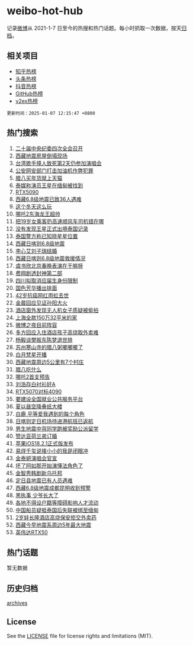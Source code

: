 # weibo-hot-hub

记录[微博](https://www.weibo.com)从 2021-1-7 日至今的热搜和热门话题。每小时抓取一次数据，按天[归档](archives)。

## 相关项目

- [知乎热榜](https://github.com/lonnyzhang423/zhihu-hot-hub)
- [头条热榜](https://github.com/lonnyzhang423/toutiao-hot-hub)
- [抖音热榜](https://github.com/lonnyzhang423/douyin-hot-hub)
- [GitHub热榜](https://github.com/lonnyzhang423/github-hot-hub)
- [v2ex热榜](https://github.com/lonnyzhang423/v2ex-hot-hub)


`更新时间：2025-01-07 12:15:47 +0800`

## 热门搜索

1. [二十届中央纪委四次全会召开](https://m.weibo.cn/search?containerid=100103type%3D1%26t%3D10%26q%3D%23%E4%BA%8C%E5%8D%81%E5%B1%8A%E4%B8%AD%E5%A4%AE%E7%BA%AA%E5%A7%94%E5%9B%9B%E6%AC%A1%E5%85%A8%E4%BC%9A%E5%8F%AC%E5%BC%80%23&stream_entry_id=51&isnewpage=1&extparam=seat%3D1%26cate%3D10103%26q%3D%2523%25E4%25BA%258C%25E5%258D%2581%25E5%25B1%258A%25E4%25B8%25AD%25E5%25A4%25AE%25E7%25BA%25AA%25E5%25A7%2594%25E5%259B%259B%25E6%25AC%25A1%25E5%2585%25A8%25E4%25BC%259A%25E5%258F%25AC%25E5%25BC%2580%2523%26filter_type%3Drealtimehot%26stream_entry_id%3D51%26c_type%3D51%26pos%3D0%26dgr%3D0%26display_time%3D1736223345%26pre_seqid%3D173622334578901058482)
1. [西藏地震房屋倒塌现场](https://m.weibo.cn/search?containerid=100103type%3D1%26t%3D10%26q%3D%23%E8%A5%BF%E8%97%8F%E5%9C%B0%E9%9C%87%E6%88%BF%E5%B1%8B%E5%80%92%E5%A1%8C%E7%8E%B0%E5%9C%BA%23&stream_entry_id=31&isnewpage=1&extparam=seat%3D1%26flag%3D1%26realpos%3D1%26lcate%3D5001%26c_type%3D31%26cate%3D5001%26band_rank%3D1%26q%3D%2523%25E8%25A5%25BF%25E8%2597%258F%25E5%259C%25B0%25E9%259C%2587%25E6%2588%25BF%25E5%25B1%258B%25E5%2580%2592%25E5%25A1%258C%25E7%258E%25B0%25E5%259C%25BA%2523%26stream_entry_id%3D31%26pos%3D0%26filter_type%3Drealtimehot%26dgr%3D0%26display_time%3D1736223345%26pre_seqid%3D173622334578901058482)
1. [台湾歌手撞人致死第2天仍参加演唱会](https://m.weibo.cn/search?containerid=100103type%3D1%26t%3D10%26q%3D%23%E5%8F%B0%E6%B9%BE%E6%AD%8C%E6%89%8B%E6%92%9E%E4%BA%BA%E8%87%B4%E6%AD%BB%E7%AC%AC2%E5%A4%A9%E4%BB%8D%E5%8F%82%E5%8A%A0%E6%BC%94%E5%94%B1%E4%BC%9A%23&stream_entry_id=31&isnewpage=1&extparam=seat%3D1%26flag%3D2%26realpos%3D2%26lcate%3D5001%26c_type%3D31%26cate%3D5001%26band_rank%3D2%26q%3D%2523%25E5%258F%25B0%25E6%25B9%25BE%25E6%25AD%258C%25E6%2589%258B%25E6%2592%259E%25E4%25BA%25BA%25E8%2587%25B4%25E6%25AD%25BB%25E7%25AC%25AC2%25E5%25A4%25A9%25E4%25BB%258D%25E5%258F%2582%25E5%258A%25A0%25E6%25BC%2594%25E5%2594%25B1%25E4%25BC%259A%2523%26stream_entry_id%3D31%26pos%3D1%26filter_type%3Drealtimehot%26dgr%3D0%26display_time%3D1736223345%26pre_seqid%3D173622334578901058482)
1. [公安网安部门打击加油机作弊犯罪](https://m.weibo.cn/search?containerid=100103type%3D1%26t%3D10%26q%3D%23%E5%85%AC%E5%AE%89%E7%BD%91%E5%AE%89%E9%83%A8%E9%97%A8%E6%89%93%E5%87%BB%E5%8A%A0%E6%B2%B9%E6%9C%BA%E4%BD%9C%E5%BC%8A%E7%8A%AF%E7%BD%AA%23&stream_entry_id=31&isnewpage=1&extparam=seat%3D1%26flag%3D1%26realpos%3D3%26lcate%3D5001%26c_type%3D31%26cate%3D5001%26band_rank%3D3%26q%3D%2523%25E5%2585%25AC%25E5%25AE%2589%25E7%25BD%2591%25E5%25AE%2589%25E9%2583%25A8%25E9%2597%25A8%25E6%2589%2593%25E5%2587%25BB%25E5%258A%25A0%25E6%25B2%25B9%25E6%259C%25BA%25E4%25BD%259C%25E5%25BC%258A%25E7%258A%25AF%25E7%25BD%25AA%2523%26stream_entry_id%3D31%26pos%3D2%26filter_type%3Drealtimehot%26dgr%3D0%26display_time%3D1736223345%26pre_seqid%3D173622334578901058482)
1. [腊八买年货就上天猫](https://m.weibo.cn/search?containerid=100103type%3D1%26t%3D10%26q%3D%23%E8%85%8A%E5%85%AB%E4%B9%B0%E5%B9%B4%E8%B4%A7%E5%B0%B1%E4%B8%8A%E5%A4%A9%E7%8C%AB%23&stream_entry_id=31&isnewpage=1&extparam=seat%3D1%26adid%3D271837%26filter_type%3Drealtimehot%26lcate%3D5001%26c_type%3D31%26cate%3D5001%26band_rank%3D4%26is_ad_pos%3D1%26topic_ad%3D1%26stream_entry_id%3D31%26pos%3D3%26q%3D%2523%25E8%2585%258A%25E5%2585%25AB%25E4%25B9%25B0%25E5%25B9%25B4%25E8%25B4%25A7%25E5%25B0%25B1%25E4%25B8%258A%25E5%25A4%25A9%25E7%258C%25AB%2523%26dgr%3D0%26display_time%3D1736223345%26pre_seqid%3D173622334578901058482)
1. [泰媒称演员王星在缅甸被找到](https://m.weibo.cn/search?containerid=100103type%3D1%26t%3D10%26q%3D%23%E6%B3%B0%E5%AA%92%E7%A7%B0%E6%BC%94%E5%91%98%E7%8E%8B%E6%98%9F%E5%9C%A8%E7%BC%85%E7%94%B8%E8%A2%AB%E6%89%BE%E5%88%B0%23&stream_entry_id=31&isnewpage=1&extparam=seat%3D1%26flag%3D1%26realpos%3D4%26lcate%3D5001%26c_type%3D31%26cate%3D5001%26band_rank%3D4%26q%3D%2523%25E6%25B3%25B0%25E5%25AA%2592%25E7%25A7%25B0%25E6%25BC%2594%25E5%2591%2598%25E7%258E%258B%25E6%2598%259F%25E5%259C%25A8%25E7%25BC%2585%25E7%2594%25B8%25E8%25A2%25AB%25E6%2589%25BE%25E5%2588%25B0%2523%26stream_entry_id%3D31%26pos%3D4%26filter_type%3Drealtimehot%26dgr%3D0%26display_time%3D1736223345%26pre_seqid%3D173622334578901058482)
1. [RTX5090](https://m.weibo.cn/search?containerid=100103type%3D1%26t%3D10%26q%3DRTX5090&stream_entry_id=31&isnewpage=1&extparam=seat%3D1%26flag%3D1%26realpos%3D5%26lcate%3D5001%26c_type%3D31%26cate%3D5001%26band_rank%3D5%26q%3DRTX5090%26stream_entry_id%3D31%26pos%3D5%26filter_type%3Drealtimehot%26dgr%3D0%26display_time%3D1736223345%26pre_seqid%3D173622334578901058482)
1. [西藏6.8级地震已致36人遇难](https://m.weibo.cn/search?containerid=100103type%3D1%26t%3D10%26q%3D%23%E8%A5%BF%E8%97%8F6.8%E7%BA%A7%E5%9C%B0%E9%9C%87%E5%B7%B2%E8%87%B436%E4%BA%BA%E9%81%87%E9%9A%BE%23&stream_entry_id=31&isnewpage=1&extparam=seat%3D1%26flag%3D1%26realpos%3D6%26lcate%3D5001%26c_type%3D31%26cate%3D5001%26band_rank%3D6%26q%3D%2523%25E8%25A5%25BF%25E8%2597%258F6.8%25E7%25BA%25A7%25E5%259C%25B0%25E9%259C%2587%25E5%25B7%25B2%25E8%2587%25B436%25E4%25BA%25BA%25E9%2581%2587%25E9%259A%25BE%2523%26stream_entry_id%3D31%26pos%3D6%26filter_type%3Drealtimehot%26dgr%3D0%26display_time%3D1736223345%26pre_seqid%3D173622334578901058482)
1. [这个冬天这么玩](https://m.weibo.cn/search?containerid=100103type%3D1%26t%3D10%26q%3D%23%E8%BF%99%E4%B8%AA%E5%86%AC%E5%A4%A9%E8%BF%99%E4%B9%88%E7%8E%A9%23&stream_entry_id=31&isnewpage=1&extparam=seat%3D1%26adid%3D271857%26filter_type%3Drealtimehot%26lcate%3D5001%26c_type%3D31%26cate%3D5001%26band_rank%3D7%26is_ad_pos%3D1%26topic_ad%3D1%26stream_entry_id%3D31%26pos%3D7%26q%3D%2523%25E8%25BF%2599%25E4%25B8%25AA%25E5%2586%25AC%25E5%25A4%25A9%25E8%25BF%2599%25E4%25B9%2588%25E7%258E%25A9%2523%26dgr%3D0%26display_time%3D1736223345%26pre_seqid%3D173622334578901058482)
1. [哪吒2东海龙王超帅](https://m.weibo.cn/search?containerid=100103type%3D1%26t%3D10%26q%3D%23%E5%93%AA%E5%90%922%E4%B8%9C%E6%B5%B7%E9%BE%99%E7%8E%8B%E8%B6%85%E5%B8%85%23&stream_entry_id=31&isnewpage=1&extparam=seat%3D1%26flag%3D1%26realpos%3D7%26lcate%3D5001%26c_type%3D31%26cate%3D5001%26band_rank%3D7%26q%3D%2523%25E5%2593%25AA%25E5%2590%25922%25E4%25B8%259C%25E6%25B5%25B7%25E9%25BE%2599%25E7%258E%258B%25E8%25B6%2585%25E5%25B8%2585%2523%26stream_entry_id%3D31%26pos%3D8%26filter_type%3Drealtimehot%26dgr%3D0%26display_time%3D1736223345%26pre_seqid%3D173622334578901058482)
1. [把19岁女乘客扔高速顺风车司机错在哪](https://m.weibo.cn/search?containerid=100103type%3D1%26t%3D10%26q%3D%23%E6%8A%8A19%E5%B2%81%E5%A5%B3%E4%B9%98%E5%AE%A2%E6%89%94%E9%AB%98%E9%80%9F%E9%A1%BA%E9%A3%8E%E8%BD%A6%E5%8F%B8%E6%9C%BA%E9%94%99%E5%9C%A8%E5%93%AA%23&stream_entry_id=31&isnewpage=1&extparam=seat%3D1%26flag%3D0%26realpos%3D8%26lcate%3D5001%26c_type%3D31%26cate%3D5001%26band_rank%3D8%26q%3D%2523%25E6%258A%258A19%25E5%25B2%2581%25E5%25A5%25B3%25E4%25B9%2598%25E5%25AE%25A2%25E6%2589%2594%25E9%25AB%2598%25E9%2580%259F%25E9%25A1%25BA%25E9%25A3%258E%25E8%25BD%25A6%25E5%258F%25B8%25E6%259C%25BA%25E9%2594%2599%25E5%259C%25A8%25E5%2593%25AA%2523%26stream_entry_id%3D31%26pos%3D9%26filter_type%3Drealtimehot%26dgr%3D0%26display_time%3D1736223345%26pre_seqid%3D173622334578901058482)
1. [没有发现王星正式出境泰国记录](https://m.weibo.cn/search?containerid=100103type%3D1%26t%3D10%26q%3D%23%E6%B2%A1%E6%9C%89%E5%8F%91%E7%8E%B0%E7%8E%8B%E6%98%9F%E6%AD%A3%E5%BC%8F%E5%87%BA%E5%A2%83%E6%B3%B0%E5%9B%BD%E8%AE%B0%E5%BD%95%23&stream_entry_id=31&isnewpage=1&extparam=seat%3D1%26flag%3D2%26realpos%3D9%26lcate%3D5001%26c_type%3D31%26cate%3D5001%26band_rank%3D9%26q%3D%2523%25E6%25B2%25A1%25E6%259C%2589%25E5%258F%2591%25E7%258E%25B0%25E7%258E%258B%25E6%2598%259F%25E6%25AD%25A3%25E5%25BC%258F%25E5%2587%25BA%25E5%25A2%2583%25E6%25B3%25B0%25E5%259B%25BD%25E8%25AE%25B0%25E5%25BD%2595%2523%26stream_entry_id%3D31%26pos%3D10%26filter_type%3Drealtimehot%26dgr%3D0%26display_time%3D1736223345%26pre_seqid%3D173622334578901058482)
1. [泰国警方称已知晓星星位置](https://m.weibo.cn/search?containerid=100103type%3D1%26t%3D10%26q%3D%23%E6%B3%B0%E5%9B%BD%E8%AD%A6%E6%96%B9%E7%A7%B0%E5%B7%B2%E7%9F%A5%E6%99%93%E6%98%9F%E6%98%9F%E4%BD%8D%E7%BD%AE%23&stream_entry_id=31&isnewpage=1&extparam=seat%3D1%26flag%3D1%26realpos%3D10%26lcate%3D5001%26c_type%3D31%26cate%3D5001%26band_rank%3D10%26q%3D%2523%25E6%25B3%25B0%25E5%259B%25BD%25E8%25AD%25A6%25E6%2596%25B9%25E7%25A7%25B0%25E5%25B7%25B2%25E7%259F%25A5%25E6%2599%2593%25E6%2598%259F%25E6%2598%259F%25E4%25BD%258D%25E7%25BD%25AE%2523%26stream_entry_id%3D31%26pos%3D11%26filter_type%3Drealtimehot%26dgr%3D0%26display_time%3D1736223345%26pre_seqid%3D173622334578901058482)
1. [西藏日喀则6.8级地震](https://m.weibo.cn/search?containerid=100103type%3D1%26t%3D10%26q%3D%23%E8%A5%BF%E8%97%8F%E6%97%A5%E5%96%80%E5%88%996.8%E7%BA%A7%E5%9C%B0%E9%9C%87%23&stream_entry_id=31&isnewpage=1&extparam=seat%3D1%26flag%3D0%26realpos%3D11%26lcate%3D5001%26c_type%3D31%26cate%3D5001%26band_rank%3D11%26q%3D%2523%25E8%25A5%25BF%25E8%2597%258F%25E6%2597%25A5%25E5%2596%2580%25E5%2588%25996.8%25E7%25BA%25A7%25E5%259C%25B0%25E9%259C%2587%2523%26stream_entry_id%3D31%26pos%3D12%26filter_type%3Drealtimehot%26dgr%3D0%26display_time%3D1736223345%26pre_seqid%3D173622334578901058482)
1. [李心艾刘子瑞结婚](https://m.weibo.cn/search?containerid=100103type%3D1%26t%3D10%26q%3D%23%E6%9D%8E%E5%BF%83%E8%89%BE%E5%88%98%E5%AD%90%E7%91%9E%E7%BB%93%E5%A9%9A%23&stream_entry_id=31&isnewpage=1&extparam=seat%3D1%26flag%3D2%26realpos%3D12%26lcate%3D5001%26c_type%3D31%26cate%3D5001%26band_rank%3D12%26q%3D%2523%25E6%259D%258E%25E5%25BF%2583%25E8%2589%25BE%25E5%2588%2598%25E5%25AD%2590%25E7%2591%259E%25E7%25BB%2593%25E5%25A9%259A%2523%26stream_entry_id%3D31%26pos%3D13%26filter_type%3Drealtimehot%26dgr%3D0%26display_time%3D1736223345%26pre_seqid%3D173622334578901058482)
1. [西藏日喀则6.8级地震救援情况](https://m.weibo.cn/search?containerid=100103type%3D1%26t%3D10%26q%3D%23%E8%A5%BF%E8%97%8F%E6%97%A5%E5%96%80%E5%88%996.8%E7%BA%A7%E5%9C%B0%E9%9C%87%E6%95%91%E6%8F%B4%E6%83%85%E5%86%B5%23&stream_entry_id=31&isnewpage=1&extparam=seat%3D1%26flag%3D1%26realpos%3D13%26lcate%3D5001%26c_type%3D31%26cate%3D5001%26band_rank%3D13%26q%3D%2523%25E8%25A5%25BF%25E8%2597%258F%25E6%2597%25A5%25E5%2596%2580%25E5%2588%25996.8%25E7%25BA%25A7%25E5%259C%25B0%25E9%259C%2587%25E6%2595%2591%25E6%258F%25B4%25E6%2583%2585%25E5%2586%25B5%2523%26stream_entry_id%3D31%26pos%3D14%26filter_type%3Drealtimehot%26dgr%3D0%26display_time%3D1736223345%26pre_seqid%3D173622334578901058482)
1. [虞书欣北京春晚表演在干嘛呀](https://m.weibo.cn/search?containerid=100103type%3D1%26t%3D10%26q%3D%23%E8%99%9E%E4%B9%A6%E6%AC%A3%E5%8C%97%E4%BA%AC%E6%98%A5%E6%99%9A%E8%A1%A8%E6%BC%94%E5%9C%A8%E5%B9%B2%E5%98%9B%E5%91%80%23&stream_entry_id=31&isnewpage=1&extparam=seat%3D1%26flag%3D0%26realpos%3D14%26lcate%3D5001%26c_type%3D31%26cate%3D5001%26band_rank%3D14%26q%3D%2523%25E8%2599%259E%25E4%25B9%25A6%25E6%25AC%25A3%25E5%258C%2597%25E4%25BA%25AC%25E6%2598%25A5%25E6%2599%259A%25E8%25A1%25A8%25E6%25BC%2594%25E5%259C%25A8%25E5%25B9%25B2%25E5%2598%259B%25E5%2591%2580%2523%26stream_entry_id%3D31%26pos%3D15%26filter_type%3Drealtimehot%26dgr%3D0%26display_time%3D1736223345%26pre_seqid%3D173622334578901058482)
1. [费翔剧透封神第二部](https://m.weibo.cn/search?containerid=100103type%3D1%26t%3D10%26q%3D%23%E8%B4%B9%E7%BF%94%E5%89%A7%E9%80%8F%E5%B0%81%E7%A5%9E%E7%AC%AC%E4%BA%8C%E9%83%A8%23&stream_entry_id=31&isnewpage=1&extparam=seat%3D1%26flag%3D1%26realpos%3D15%26lcate%3D5001%26c_type%3D31%26cate%3D5001%26band_rank%3D15%26q%3D%2523%25E8%25B4%25B9%25E7%25BF%2594%25E5%2589%25A7%25E9%2580%258F%25E5%25B0%2581%25E7%25A5%259E%25E7%25AC%25AC%25E4%25BA%258C%25E9%2583%25A8%2523%26stream_entry_id%3D31%26pos%3D16%26filter_type%3Drealtimehot%26dgr%3D0%26display_time%3D1736223345%26pre_seqid%3D173622334578901058482)
1. [四川拟取消应届生身份限制](https://m.weibo.cn/search?containerid=100103type%3D1%26t%3D10%26q%3D%23%E5%9B%9B%E5%B7%9D%E6%8B%9F%E5%8F%96%E6%B6%88%E5%BA%94%E5%B1%8A%E7%94%9F%E8%BA%AB%E4%BB%BD%E9%99%90%E5%88%B6%23&stream_entry_id=31&isnewpage=1&extparam=seat%3D1%26flag%3D0%26realpos%3D16%26lcate%3D5001%26c_type%3D31%26cate%3D5001%26band_rank%3D16%26q%3D%2523%25E5%259B%259B%25E5%25B7%259D%25E6%258B%259F%25E5%258F%2596%25E6%25B6%2588%25E5%25BA%2594%25E5%25B1%258A%25E7%2594%259F%25E8%25BA%25AB%25E4%25BB%25BD%25E9%2599%2590%25E5%2588%25B6%2523%26stream_entry_id%3D31%26pos%3D17%26filter_type%3Drealtimehot%26dgr%3D0%26display_time%3D1736223345%26pre_seqid%3D173622334578901058482)
1. [国色芳华播出排面](https://m.weibo.cn/search?containerid=100103type%3D1%26t%3D10%26q%3D%23%E5%9B%BD%E8%89%B2%E8%8A%B3%E5%8D%8E%E6%92%AD%E5%87%BA%E6%8E%92%E9%9D%A2%23&stream_entry_id=31&isnewpage=1&extparam=seat%3D1%26flag%3D1%26realpos%3D17%26lcate%3D5001%26c_type%3D31%26cate%3D5001%26band_rank%3D17%26q%3D%2523%25E5%259B%25BD%25E8%2589%25B2%25E8%258A%25B3%25E5%258D%258E%25E6%2592%25AD%25E5%2587%25BA%25E6%258E%2592%25E9%259D%25A2%2523%26stream_entry_id%3D31%26pos%3D18%26filter_type%3Drealtimehot%26dgr%3D0%26display_time%3D1736223345%26pre_seqid%3D173622334578901058482)
1. [42岁抗癌网红雨虹去世](https://m.weibo.cn/search?containerid=100103type%3D1%26t%3D10%26q%3D%2342%E5%B2%81%E6%8A%97%E7%99%8C%E7%BD%91%E7%BA%A2%E9%9B%A8%E8%99%B9%E5%8E%BB%E4%B8%96%23&stream_entry_id=31&isnewpage=1&extparam=seat%3D1%26flag%3D1%26realpos%3D18%26lcate%3D5001%26c_type%3D31%26cate%3D5001%26band_rank%3D18%26q%3D%252342%25E5%25B2%2581%25E6%258A%2597%25E7%2599%258C%25E7%25BD%2591%25E7%25BA%25A2%25E9%259B%25A8%25E8%2599%25B9%25E5%258E%25BB%25E4%25B8%2596%2523%26stream_entry_id%3D31%26pos%3D19%26filter_type%3Drealtimehot%26dgr%3D0%26display_time%3D1736223345%26pre_seqid%3D173622334578901058482)
1. [金晨回应见证孙阳大火](https://m.weibo.cn/search?containerid=100103type%3D1%26t%3D10%26q%3D%23%E9%87%91%E6%99%A8%E5%9B%9E%E5%BA%94%E8%A7%81%E8%AF%81%E5%AD%99%E9%98%B3%E5%A4%A7%E7%81%AB%23&stream_entry_id=31&isnewpage=1&extparam=seat%3D1%26flag%3D1%26realpos%3D19%26lcate%3D5001%26c_type%3D31%26cate%3D5001%26band_rank%3D19%26q%3D%2523%25E9%2587%2591%25E6%2599%25A8%25E5%259B%259E%25E5%25BA%2594%25E8%25A7%2581%25E8%25AF%2581%25E5%25AD%2599%25E9%2598%25B3%25E5%25A4%25A7%25E7%2581%25AB%2523%26stream_entry_id%3D31%26pos%3D20%26filter_type%3Drealtimehot%26dgr%3D0%26display_time%3D1736223345%26pre_seqid%3D173622334578901058482)
1. [酒店窗外发现无人机女子质疑被偷拍](https://m.weibo.cn/search?containerid=100103type%3D1%26t%3D10%26q%3D%23%E9%85%92%E5%BA%97%E7%AA%97%E5%A4%96%E5%8F%91%E7%8E%B0%E6%97%A0%E4%BA%BA%E6%9C%BA%E5%A5%B3%E5%AD%90%E8%B4%A8%E7%96%91%E8%A2%AB%E5%81%B7%E6%8B%8D%23&stream_entry_id=31&isnewpage=1&extparam=seat%3D1%26flag%3D1%26realpos%3D20%26lcate%3D5001%26c_type%3D31%26cate%3D5001%26band_rank%3D20%26q%3D%2523%25E9%2585%2592%25E5%25BA%2597%25E7%25AA%2597%25E5%25A4%2596%25E5%258F%2591%25E7%258E%25B0%25E6%2597%25A0%25E4%25BA%25BA%25E6%259C%25BA%25E5%25A5%25B3%25E5%25AD%2590%25E8%25B4%25A8%25E7%2596%2591%25E8%25A2%25AB%25E5%2581%25B7%25E6%258B%258D%2523%26stream_entry_id%3D31%26pos%3D21%26filter_type%3Drealtimehot%26dgr%3D0%26display_time%3D1736223345%26pre_seqid%3D173622334578901058482)
1. [上海全款150万32平米的家](https://m.weibo.cn/search?containerid=100103type%3D1%26t%3D10%26q%3D%E4%B8%8A%E6%B5%B7%E5%85%A8%E6%AC%BE150%E4%B8%8732%E5%B9%B3%E7%B1%B3%E7%9A%84%E5%AE%B6&stream_entry_id=31&isnewpage=1&extparam=seat%3D1%26flag%3D1%26realpos%3D21%26lcate%3D5001%26c_type%3D31%26cate%3D5001%26band_rank%3D21%26q%3D%25E4%25B8%258A%25E6%25B5%25B7%25E5%2585%25A8%25E6%25AC%25BE150%25E4%25B8%258732%25E5%25B9%25B3%25E7%25B1%25B3%25E7%259A%2584%25E5%25AE%25B6%26stream_entry_id%3D31%26pos%3D22%26filter_type%3Drealtimehot%26dgr%3D0%26display_time%3D1736223345%26pre_seqid%3D173622334578901058482)
1. [微博之夜目前阵容](https://m.weibo.cn/search?containerid=100103type%3D1%26t%3D10%26q%3D%23%E5%BE%AE%E5%8D%9A%E4%B9%8B%E5%A4%9C%E7%9B%AE%E5%89%8D%E9%98%B5%E5%AE%B9%23&stream_entry_id=31&isnewpage=1&extparam=seat%3D1%26flag%3D0%26realpos%3D22%26lcate%3D5001%26c_type%3D31%26cate%3D5001%26band_rank%3D22%26q%3D%2523%25E5%25BE%25AE%25E5%258D%259A%25E4%25B9%258B%25E5%25A4%259C%25E7%259B%25AE%25E5%2589%258D%25E9%2598%25B5%25E5%25AE%25B9%2523%26stream_entry_id%3D31%26pos%3D23%26filter_type%3Drealtimehot%26dgr%3D0%26display_time%3D1736223345%26pre_seqid%3D173622334578901058482)
1. [多方回应入住酒店孩子高烧取外卖难](https://m.weibo.cn/search?containerid=100103type%3D1%26t%3D10%26q%3D%23%E5%A4%9A%E6%96%B9%E5%9B%9E%E5%BA%94%E5%85%A5%E4%BD%8F%E9%85%92%E5%BA%97%E5%AD%A9%E5%AD%90%E9%AB%98%E7%83%A7%E5%8F%96%E5%A4%96%E5%8D%96%E9%9A%BE%23&stream_entry_id=31&isnewpage=1&extparam=seat%3D1%26flag%3D0%26realpos%3D23%26lcate%3D5001%26c_type%3D31%26cate%3D5001%26band_rank%3D23%26q%3D%2523%25E5%25A4%259A%25E6%2596%25B9%25E5%259B%259E%25E5%25BA%2594%25E5%2585%25A5%25E4%25BD%258F%25E9%2585%2592%25E5%25BA%2597%25E5%25AD%25A9%25E5%25AD%2590%25E9%25AB%2598%25E7%2583%25A7%25E5%258F%2596%25E5%25A4%2596%25E5%258D%2596%25E9%259A%25BE%2523%26stream_entry_id%3D31%26pos%3D24%26filter_type%3Drealtimehot%26dgr%3D0%26display_time%3D1736223345%26pre_seqid%3D173622334578901058482)
1. [杨毅谈樊振东陈梦退世排](https://m.weibo.cn/search?containerid=100103type%3D1%26t%3D10%26q%3D%23%E6%9D%A8%E6%AF%85%E8%B0%88%E6%A8%8A%E6%8C%AF%E4%B8%9C%E9%99%88%E6%A2%A6%E9%80%80%E4%B8%96%E6%8E%92%23&stream_entry_id=31&isnewpage=1&extparam=seat%3D1%26flag%3D1%26realpos%3D24%26lcate%3D5001%26c_type%3D31%26cate%3D5001%26band_rank%3D24%26q%3D%2523%25E6%259D%25A8%25E6%25AF%2585%25E8%25B0%2588%25E6%25A8%258A%25E6%258C%25AF%25E4%25B8%259C%25E9%2599%2588%25E6%25A2%25A6%25E9%2580%2580%25E4%25B8%2596%25E6%258E%2592%2523%26stream_entry_id%3D31%26pos%3D25%26filter_type%3Drealtimehot%26dgr%3D0%26display_time%3D1736223345%26pre_seqid%3D173622334578901058482)
1. [苏州寒山寺的腊八粥嘟嘟嘟了](https://m.weibo.cn/search?containerid=100103type%3D1%26t%3D10%26q%3D%23%E8%8B%8F%E5%B7%9E%E5%AF%92%E5%B1%B1%E5%AF%BA%E7%9A%84%E8%85%8A%E5%85%AB%E7%B2%A5%E5%98%9F%E5%98%9F%E5%98%9F%E4%BA%86%23&stream_entry_id=31&isnewpage=1&extparam=seat%3D1%26flag%3D1%26realpos%3D25%26lcate%3D5001%26c_type%3D31%26cate%3D5001%26band_rank%3D25%26q%3D%2523%25E8%258B%258F%25E5%25B7%259E%25E5%25AF%2592%25E5%25B1%25B1%25E5%25AF%25BA%25E7%259A%2584%25E8%2585%258A%25E5%2585%25AB%25E7%25B2%25A5%25E5%2598%259F%25E5%2598%259F%25E5%2598%259F%25E4%25BA%2586%2523%26stream_entry_id%3D31%26pos%3D26%26filter_type%3Drealtimehot%26dgr%3D0%26display_time%3D1736223345%26pre_seqid%3D173622334578901058482)
1. [白月梵星开播](https://m.weibo.cn/search?containerid=100103type%3D1%26t%3D10%26q%3D%E7%99%BD%E6%9C%88%E6%A2%B5%E6%98%9F%E5%BC%80%E6%92%AD&stream_entry_id=31&isnewpage=1&extparam=seat%3D1%26flag%3D1%26realpos%3D26%26lcate%3D5001%26c_type%3D31%26cate%3D5001%26band_rank%3D26%26q%3D%25E7%2599%25BD%25E6%259C%2588%25E6%25A2%25B5%25E6%2598%259F%25E5%25BC%2580%25E6%2592%25AD%26stream_entry_id%3D31%26pos%3D27%26filter_type%3Drealtimehot%26dgr%3D0%26display_time%3D1736223345%26pre_seqid%3D173622334578901058482)
1. [西藏地震周边5公里有7个村庄](https://m.weibo.cn/search?containerid=100103type%3D1%26t%3D10%26q%3D%23%E8%A5%BF%E8%97%8F%E5%9C%B0%E9%9C%87%E5%91%A8%E8%BE%B95%E5%85%AC%E9%87%8C%E6%9C%897%E4%B8%AA%E6%9D%91%E5%BA%84%23&stream_entry_id=31&isnewpage=1&extparam=seat%3D1%26flag%3D0%26realpos%3D27%26lcate%3D5001%26c_type%3D31%26cate%3D5001%26band_rank%3D27%26q%3D%2523%25E8%25A5%25BF%25E8%2597%258F%25E5%259C%25B0%25E9%259C%2587%25E5%2591%25A8%25E8%25BE%25B95%25E5%2585%25AC%25E9%2587%258C%25E6%259C%25897%25E4%25B8%25AA%25E6%259D%2591%25E5%25BA%2584%2523%26stream_entry_id%3D31%26pos%3D28%26filter_type%3Drealtimehot%26dgr%3D0%26display_time%3D1736223345%26pre_seqid%3D173622334578901058482)
1. [腊八吃什么](https://m.weibo.cn/search?containerid=100103type%3D1%26t%3D10%26q%3D%23%E8%85%8A%E5%85%AB%E5%90%83%E4%BB%80%E4%B9%88%23&stream_entry_id=31&isnewpage=1&extparam=seat%3D1%26flag%3D0%26realpos%3D28%26lcate%3D5001%26c_type%3D31%26cate%3D5001%26band_rank%3D28%26q%3D%2523%25E8%2585%258A%25E5%2585%25AB%25E5%2590%2583%25E4%25BB%2580%25E4%25B9%2588%2523%26stream_entry_id%3D31%26pos%3D29%26filter_type%3Drealtimehot%26dgr%3D0%26display_time%3D1736223345%26pre_seqid%3D173622334578901058482)
1. [哪吒2首支预告](https://m.weibo.cn/search?containerid=100103type%3D1%26t%3D10%26q%3D%23%E5%93%AA%E5%90%922%E9%A6%96%E6%94%AF%E9%A2%84%E5%91%8A%23&stream_entry_id=31&isnewpage=1&extparam=seat%3D1%26flag%3D0%26realpos%3D29%26lcate%3D5001%26c_type%3D31%26cate%3D5001%26band_rank%3D29%26q%3D%2523%25E5%2593%25AA%25E5%2590%25922%25E9%25A6%2596%25E6%2594%25AF%25E9%25A2%2584%25E5%2591%258A%2523%26stream_entry_id%3D31%26pos%3D30%26filter_type%3Drealtimehot%26dgr%3D0%26display_time%3D1736223345%26pre_seqid%3D173622334578901058482)
1. [刘浩存白衬衫好A](https://m.weibo.cn/search?containerid=100103type%3D1%26t%3D10%26q%3D%23%E5%88%98%E6%B5%A9%E5%AD%98%E7%99%BD%E8%A1%AC%E8%A1%AB%E5%A5%BDA%23&stream_entry_id=31&isnewpage=1&extparam=seat%3D1%26flag%3D1%26realpos%3D30%26lcate%3D5001%26c_type%3D31%26cate%3D5001%26band_rank%3D30%26q%3D%2523%25E5%2588%2598%25E6%25B5%25A9%25E5%25AD%2598%25E7%2599%25BD%25E8%25A1%25AC%25E8%25A1%25AB%25E5%25A5%25BDA%2523%26stream_entry_id%3D31%26pos%3D31%26filter_type%3Drealtimehot%26dgr%3D0%26display_time%3D1736223345%26pre_seqid%3D173622334578901058482)
1. [RTX5070对标4090](https://m.weibo.cn/search?containerid=100103type%3D1%26t%3D10%26q%3DRTX5070%E5%AF%B9%E6%A0%874090&stream_entry_id=31&isnewpage=1&extparam=seat%3D1%26flag%3D1%26realpos%3D31%26lcate%3D5001%26c_type%3D31%26cate%3D5001%26band_rank%3D31%26q%3DRTX5070%25E5%25AF%25B9%25E6%25A0%25874090%26stream_entry_id%3D31%26pos%3D32%26filter_type%3Drealtimehot%26dgr%3D0%26display_time%3D1736223345%26pre_seqid%3D173622334578901058482)
1. [要建设全国就业公共服务平台](https://m.weibo.cn/search?containerid=100103type%3D1%26t%3D10%26q%3D%23%E8%A6%81%E5%BB%BA%E8%AE%BE%E5%85%A8%E5%9B%BD%E5%B0%B1%E4%B8%9A%E5%85%AC%E5%85%B1%E6%9C%8D%E5%8A%A1%E5%B9%B3%E5%8F%B0%23&stream_entry_id=31&isnewpage=1&extparam=seat%3D1%26flag%3D1%26realpos%3D32%26lcate%3D5001%26c_type%3D31%26cate%3D5001%26band_rank%3D32%26q%3D%2523%25E8%25A6%2581%25E5%25BB%25BA%25E8%25AE%25BE%25E5%2585%25A8%25E5%259B%25BD%25E5%25B0%25B1%25E4%25B8%259A%25E5%2585%25AC%25E5%2585%25B1%25E6%259C%258D%25E5%258A%25A1%25E5%25B9%25B3%25E5%258F%25B0%2523%26stream_entry_id%3D31%26pos%3D33%26filter_type%3Drealtimehot%26dgr%3D0%26display_time%3D1736223345%26pre_seqid%3D173622334578901058482)
1. [夏以昼空降叠纸大楼](https://m.weibo.cn/search?containerid=100103type%3D1%26t%3D10%26q%3D%23%E5%A4%8F%E4%BB%A5%E6%98%BC%E7%A9%BA%E9%99%8D%E5%8F%A0%E7%BA%B8%E5%A4%A7%E6%A5%BC%23&stream_entry_id=31&isnewpage=1&extparam=seat%3D1%26flag%3D0%26realpos%3D33%26lcate%3D5001%26c_type%3D31%26cate%3D5001%26band_rank%3D33%26q%3D%2523%25E5%25A4%258F%25E4%25BB%25A5%25E6%2598%25BC%25E7%25A9%25BA%25E9%2599%258D%25E5%258F%25A0%25E7%25BA%25B8%25E5%25A4%25A7%25E6%25A5%25BC%2523%26stream_entry_id%3D31%26pos%3D34%26filter_type%3Drealtimehot%26dgr%3D0%26display_time%3D1736223345%26pre_seqid%3D173622334578901058482)
1. [白鹿 平等爱我遇到的每个角色](https://m.weibo.cn/search?containerid=100103type%3D1%26t%3D10%26q%3D%E7%99%BD%E9%B9%BF+%E5%B9%B3%E7%AD%89%E7%88%B1%E6%88%91%E9%81%87%E5%88%B0%E7%9A%84%E6%AF%8F%E4%B8%AA%E8%A7%92%E8%89%B2&stream_entry_id=31&isnewpage=1&extparam=seat%3D1%26flag%3D1%26realpos%3D34%26lcate%3D5001%26c_type%3D31%26cate%3D5001%26band_rank%3D34%26q%3D%25E7%2599%25BD%25E9%25B9%25BF%2520%25E5%25B9%25B3%25E7%25AD%2589%25E7%2588%25B1%25E6%2588%2591%25E9%2581%2587%25E5%2588%25B0%25E7%259A%2584%25E6%25AF%258F%25E4%25B8%25AA%25E8%25A7%2592%25E8%2589%25B2%26stream_entry_id%3D31%26pos%3D35%26filter_type%3Drealtimehot%26dgr%3D0%26display_time%3D1736223345%26pre_seqid%3D173622334578901058482)
1. [日喀则定日机场待进港航班已返航](https://m.weibo.cn/search?containerid=100103type%3D1%26t%3D10%26q%3D%23%E6%97%A5%E5%96%80%E5%88%99%E5%AE%9A%E6%97%A5%E6%9C%BA%E5%9C%BA%E5%BE%85%E8%BF%9B%E6%B8%AF%E8%88%AA%E7%8F%AD%E5%B7%B2%E8%BF%94%E8%88%AA%23&stream_entry_id=31&isnewpage=1&extparam=seat%3D1%26flag%3D1%26realpos%3D35%26lcate%3D5001%26c_type%3D31%26cate%3D5001%26band_rank%3D35%26q%3D%2523%25E6%2597%25A5%25E5%2596%2580%25E5%2588%2599%25E5%25AE%259A%25E6%2597%25A5%25E6%259C%25BA%25E5%259C%25BA%25E5%25BE%2585%25E8%25BF%259B%25E6%25B8%25AF%25E8%2588%25AA%25E7%258F%25AD%25E5%25B7%25B2%25E8%25BF%2594%25E8%2588%25AA%2523%26stream_entry_id%3D31%26pos%3D36%26filter_type%3Drealtimehot%26dgr%3D0%26display_time%3D1736223345%26pre_seqid%3D173622334578901058482)
1. [男生地震中背同学跑被奖励公派留学](https://m.weibo.cn/search?containerid=100103type%3D1%26t%3D10%26q%3D%23%E7%94%B7%E7%94%9F%E5%9C%B0%E9%9C%87%E4%B8%AD%E8%83%8C%E5%90%8C%E5%AD%A6%E8%B7%91%E8%A2%AB%E5%A5%96%E5%8A%B1%E5%85%AC%E6%B4%BE%E7%95%99%E5%AD%A6%23&stream_entry_id=31&isnewpage=1&extparam=seat%3D1%26flag%3D1%26realpos%3D36%26lcate%3D5001%26c_type%3D31%26cate%3D5001%26band_rank%3D36%26q%3D%2523%25E7%2594%25B7%25E7%2594%259F%25E5%259C%25B0%25E9%259C%2587%25E4%25B8%25AD%25E8%2583%258C%25E5%2590%258C%25E5%25AD%25A6%25E8%25B7%2591%25E8%25A2%25AB%25E5%25A5%2596%25E5%258A%25B1%25E5%2585%25AC%25E6%25B4%25BE%25E7%2595%2599%25E5%25AD%25A6%2523%26stream_entry_id%3D31%26pos%3D37%26filter_type%3Drealtimehot%26dgr%3D0%26display_time%3D1736223345%26pre_seqid%3D173622334578901058482)
1. [赞达亚荷兰弟订婚](https://m.weibo.cn/search?containerid=100103type%3D1%26t%3D10%26q%3D%23%E8%B5%9E%E8%BE%BE%E4%BA%9A%E8%8D%B7%E5%85%B0%E5%BC%9F%E8%AE%A2%E5%A9%9A%23&stream_entry_id=31&isnewpage=1&extparam=seat%3D1%26flag%3D0%26realpos%3D37%26lcate%3D5001%26c_type%3D31%26cate%3D5001%26band_rank%3D37%26q%3D%2523%25E8%25B5%259E%25E8%25BE%25BE%25E4%25BA%259A%25E8%258D%25B7%25E5%2585%25B0%25E5%25BC%259F%25E8%25AE%25A2%25E5%25A9%259A%2523%26stream_entry_id%3D31%26pos%3D38%26filter_type%3Drealtimehot%26dgr%3D0%26display_time%3D1736223345%26pre_seqid%3D173622334578901058482)
1. [苹果iOS18.2.1正式版发布](https://m.weibo.cn/search?containerid=100103type%3D1%26t%3D10%26q%3D%23%E8%8B%B9%E6%9E%9CiOS18.2.1%E6%AD%A3%E5%BC%8F%E7%89%88%E5%8F%91%E5%B8%83%23&stream_entry_id=31&isnewpage=1&extparam=seat%3D1%26flag%3D1%26realpos%3D38%26lcate%3D5001%26c_type%3D31%26cate%3D5001%26band_rank%3D38%26q%3D%2523%25E8%258B%25B9%25E6%259E%259CiOS18.2.1%25E6%25AD%25A3%25E5%25BC%258F%25E7%2589%2588%25E5%258F%2591%25E5%25B8%2583%2523%26stream_entry_id%3D31%26pos%3D39%26filter_type%3Drealtimehot%26dgr%3D0%26display_time%3D1736223345%26pre_seqid%3D173622334578901058482)
1. [易烊千玺说接小小的我是闭眼冲](https://m.weibo.cn/search?containerid=100103type%3D1%26t%3D10%26q%3D%23%E6%98%93%E7%83%8A%E5%8D%83%E7%8E%BA%E8%AF%B4%E6%8E%A5%E5%B0%8F%E5%B0%8F%E7%9A%84%E6%88%91%E6%98%AF%E9%97%AD%E7%9C%BC%E5%86%B2%23&stream_entry_id=31&isnewpage=1&extparam=seat%3D1%26flag%3D1%26realpos%3D39%26lcate%3D5001%26c_type%3D31%26cate%3D5001%26band_rank%3D39%26q%3D%2523%25E6%2598%2593%25E7%2583%258A%25E5%258D%2583%25E7%258E%25BA%25E8%25AF%25B4%25E6%258E%25A5%25E5%25B0%258F%25E5%25B0%258F%25E7%259A%2584%25E6%2588%2591%25E6%2598%25AF%25E9%2597%25AD%25E7%259C%25BC%25E5%2586%25B2%2523%26stream_entry_id%3D31%26pos%3D40%26filter_type%3Drealtimehot%26dgr%3D0%26display_time%3D1736223345%26pre_seqid%3D173622334578901058482)
1. [金泰妍演唱会官宣](https://m.weibo.cn/search?containerid=100103type%3D1%26t%3D10%26q%3D%E9%87%91%E6%B3%B0%E5%A6%8D%E6%BC%94%E5%94%B1%E4%BC%9A%E5%AE%98%E5%AE%A3&stream_entry_id=31&isnewpage=1&extparam=seat%3D1%26flag%3D1%26realpos%3D40%26lcate%3D5001%26c_type%3D31%26cate%3D5001%26band_rank%3D40%26q%3D%25E9%2587%2591%25E6%25B3%25B0%25E5%25A6%258D%25E6%25BC%2594%25E5%2594%25B1%25E4%25BC%259A%25E5%25AE%2598%25E5%25AE%25A3%26stream_entry_id%3D31%26pos%3D41%26filter_type%3Drealtimehot%26dgr%3D0%26display_time%3D1736223345%26pre_seqid%3D173622334578901058482)
1. [坏了阿如那开始演懂法角色了](https://m.weibo.cn/search?containerid=100103type%3D1%26t%3D10%26q%3D%E5%9D%8F%E4%BA%86%E9%98%BF%E5%A6%82%E9%82%A3%E5%BC%80%E5%A7%8B%E6%BC%94%E6%87%82%E6%B3%95%E8%A7%92%E8%89%B2%E4%BA%86&stream_entry_id=31&isnewpage=1&extparam=seat%3D1%26flag%3D1%26realpos%3D41%26lcate%3D5001%26c_type%3D31%26cate%3D5001%26band_rank%3D41%26q%3D%25E5%259D%258F%25E4%25BA%2586%25E9%2598%25BF%25E5%25A6%2582%25E9%2582%25A3%25E5%25BC%2580%25E5%25A7%258B%25E6%25BC%2594%25E6%2587%2582%25E6%25B3%2595%25E8%25A7%2592%25E8%2589%25B2%25E4%25BA%2586%26stream_entry_id%3D31%26pos%3D42%26filter_type%3Drealtimehot%26dgr%3D0%26display_time%3D1736223345%26pre_seqid%3D173622334578901058482)
1. [金智秀韩剧新乌托邦](https://m.weibo.cn/search?containerid=100103type%3D1%26t%3D10%26q%3D%E9%87%91%E6%99%BA%E7%A7%80%E9%9F%A9%E5%89%A7%E6%96%B0%E4%B9%8C%E6%89%98%E9%82%A6&stream_entry_id=31&isnewpage=1&extparam=seat%3D1%26flag%3D0%26realpos%3D42%26lcate%3D5001%26c_type%3D31%26cate%3D5001%26band_rank%3D42%26q%3D%25E9%2587%2591%25E6%2599%25BA%25E7%25A7%2580%25E9%259F%25A9%25E5%2589%25A7%25E6%2596%25B0%25E4%25B9%258C%25E6%2589%2598%25E9%2582%25A6%26stream_entry_id%3D31%26pos%3D43%26filter_type%3Drealtimehot%26dgr%3D0%26display_time%3D1736223345%26pre_seqid%3D173622334578901058482)
1. [定日县地震已有人员遇难](https://m.weibo.cn/search?containerid=100103type%3D1%26t%3D10%26q%3D%23%E5%AE%9A%E6%97%A5%E5%8E%BF%E5%9C%B0%E9%9C%87%E5%B7%B2%E6%9C%89%E4%BA%BA%E5%91%98%E9%81%87%E9%9A%BE%23&stream_entry_id=31&isnewpage=1&extparam=seat%3D1%26flag%3D1%26realpos%3D43%26lcate%3D5001%26c_type%3D31%26cate%3D5001%26band_rank%3D43%26q%3D%2523%25E5%25AE%259A%25E6%2597%25A5%25E5%258E%25BF%25E5%259C%25B0%25E9%259C%2587%25E5%25B7%25B2%25E6%259C%2589%25E4%25BA%25BA%25E5%2591%2598%25E9%2581%2587%25E9%259A%25BE%2523%26stream_entry_id%3D31%26pos%3D44%26filter_type%3Drealtimehot%26dgr%3D0%26display_time%3D1736223345%26pre_seqid%3D173622334578901058482)
1. [西藏6.8级地震成都昆明收到预警](https://m.weibo.cn/search?containerid=100103type%3D1%26t%3D10%26q%3D%23%E8%A5%BF%E8%97%8F6.8%E7%BA%A7%E5%9C%B0%E9%9C%87%E6%88%90%E9%83%BD%E6%98%86%E6%98%8E%E6%94%B6%E5%88%B0%E9%A2%84%E8%AD%A6%23&stream_entry_id=31&isnewpage=1&extparam=seat%3D1%26flag%3D1%26realpos%3D44%26lcate%3D5001%26c_type%3D31%26cate%3D5001%26band_rank%3D44%26q%3D%2523%25E8%25A5%25BF%25E8%2597%258F6.8%25E7%25BA%25A7%25E5%259C%25B0%25E9%259C%2587%25E6%2588%2590%25E9%2583%25BD%25E6%2598%2586%25E6%2598%258E%25E6%2594%25B6%25E5%2588%25B0%25E9%25A2%2584%25E8%25AD%25A6%2523%26stream_entry_id%3D31%26pos%3D45%26filter_type%3Drealtimehot%26dgr%3D0%26display_time%3D1736223345%26pre_seqid%3D173622334578901058482)
1. [黑执事 少爷长大了](https://m.weibo.cn/search?containerid=100103type%3D1%26t%3D10%26q%3D%E9%BB%91%E6%89%A7%E4%BA%8B+%E5%B0%91%E7%88%B7%E9%95%BF%E5%A4%A7%E4%BA%86&stream_entry_id=31&isnewpage=1&extparam=seat%3D1%26flag%3D1%26realpos%3D45%26lcate%3D5001%26c_type%3D31%26cate%3D5001%26band_rank%3D45%26q%3D%25E9%25BB%2591%25E6%2589%25A7%25E4%25BA%258B%2520%25E5%25B0%2591%25E7%2588%25B7%25E9%2595%25BF%25E5%25A4%25A7%25E4%25BA%2586%26stream_entry_id%3D31%26pos%3D46%26filter_type%3Drealtimehot%26dgr%3D0%26display_time%3D1736223345%26pre_seqid%3D173622334578901058482)
1. [各地不得设户籍等障碍影响人才流动](https://m.weibo.cn/search?containerid=100103type%3D1%26t%3D10%26q%3D%23%E5%90%84%E5%9C%B0%E4%B8%8D%E5%BE%97%E8%AE%BE%E6%88%B7%E7%B1%8D%E7%AD%89%E9%9A%9C%E7%A2%8D%E5%BD%B1%E5%93%8D%E4%BA%BA%E6%89%8D%E6%B5%81%E5%8A%A8%23&stream_entry_id=31&isnewpage=1&extparam=seat%3D1%26flag%3D1%26realpos%3D46%26lcate%3D5001%26c_type%3D31%26cate%3D5001%26band_rank%3D46%26q%3D%2523%25E5%2590%2584%25E5%259C%25B0%25E4%25B8%258D%25E5%25BE%2597%25E8%25AE%25BE%25E6%2588%25B7%25E7%25B1%258D%25E7%25AD%2589%25E9%259A%259C%25E7%25A2%258D%25E5%25BD%25B1%25E5%2593%258D%25E4%25BA%25BA%25E6%2589%258D%25E6%25B5%2581%25E5%258A%25A8%2523%26stream_entry_id%3D31%26pos%3D47%26filter_type%3Drealtimehot%26dgr%3D0%26display_time%3D1736223345%26pre_seqid%3D173622334578901058482)
1. [中国船员疑抵泰国后失联被绑至缅甸](https://m.weibo.cn/search?containerid=100103type%3D1%26t%3D10%26q%3D%23%E4%B8%AD%E5%9B%BD%E8%88%B9%E5%91%98%E7%96%91%E6%8A%B5%E6%B3%B0%E5%9B%BD%E5%90%8E%E5%A4%B1%E8%81%94%E8%A2%AB%E7%BB%91%E8%87%B3%E7%BC%85%E7%94%B8%23&stream_entry_id=31&isnewpage=1&extparam=seat%3D1%26flag%3D0%26realpos%3D47%26lcate%3D5001%26c_type%3D31%26cate%3D5001%26band_rank%3D47%26q%3D%2523%25E4%25B8%25AD%25E5%259B%25BD%25E8%2588%25B9%25E5%2591%2598%25E7%2596%2591%25E6%258A%25B5%25E6%25B3%25B0%25E5%259B%25BD%25E5%2590%258E%25E5%25A4%25B1%25E8%2581%2594%25E8%25A2%25AB%25E7%25BB%2591%25E8%2587%25B3%25E7%25BC%2585%25E7%2594%25B8%2523%26stream_entry_id%3D31%26pos%3D48%26filter_type%3Drealtimehot%26dgr%3D0%26display_time%3D1736223345%26pre_seqid%3D173622334578901058482)
1. [2岁娃长隆酒店高烧保安拒交外卖药](https://m.weibo.cn/search?containerid=100103type%3D1%26t%3D10%26q%3D%232%E5%B2%81%E5%A8%83%E9%95%BF%E9%9A%86%E9%85%92%E5%BA%97%E9%AB%98%E7%83%A7%E4%BF%9D%E5%AE%89%E6%8B%92%E4%BA%A4%E5%A4%96%E5%8D%96%E8%8D%AF%23&stream_entry_id=31&isnewpage=1&extparam=seat%3D1%26flag%3D0%26realpos%3D48%26lcate%3D5001%26c_type%3D31%26cate%3D5001%26band_rank%3D48%26q%3D%25232%25E5%25B2%2581%25E5%25A8%2583%25E9%2595%25BF%25E9%259A%2586%25E9%2585%2592%25E5%25BA%2597%25E9%25AB%2598%25E7%2583%25A7%25E4%25BF%259D%25E5%25AE%2589%25E6%258B%2592%25E4%25BA%25A4%25E5%25A4%2596%25E5%258D%2596%25E8%258D%25AF%2523%26stream_entry_id%3D31%26pos%3D49%26filter_type%3Drealtimehot%26dgr%3D0%26display_time%3D1736223345%26pre_seqid%3D173622334578901058482)
1. [西藏今早地震系周边5年最大地震](https://m.weibo.cn/search?containerid=100103type%3D1%26t%3D10%26q%3D%23%E8%A5%BF%E8%97%8F%E4%BB%8A%E6%97%A9%E5%9C%B0%E9%9C%87%E7%B3%BB%E5%91%A8%E8%BE%B95%E5%B9%B4%E6%9C%80%E5%A4%A7%E5%9C%B0%E9%9C%87%23&stream_entry_id=31&isnewpage=1&extparam=seat%3D1%26flag%3D1%26realpos%3D49%26lcate%3D5001%26c_type%3D31%26cate%3D5001%26band_rank%3D49%26q%3D%2523%25E8%25A5%25BF%25E8%2597%258F%25E4%25BB%258A%25E6%2597%25A9%25E5%259C%25B0%25E9%259C%2587%25E7%25B3%25BB%25E5%2591%25A8%25E8%25BE%25B95%25E5%25B9%25B4%25E6%259C%2580%25E5%25A4%25A7%25E5%259C%25B0%25E9%259C%2587%2523%26stream_entry_id%3D31%26pos%3D50%26filter_type%3Drealtimehot%26dgr%3D0%26display_time%3D1736223345%26pre_seqid%3D173622334578901058482)
1. [英伟达RTX50](https://m.weibo.cn/search?containerid=100103type%3D1%26t%3D10%26q%3D%E8%8B%B1%E4%BC%9F%E8%BE%BERTX50&stream_entry_id=31&isnewpage=1&extparam=seat%3D1%26flag%3D1%26realpos%3D50%26lcate%3D5001%26c_type%3D31%26cate%3D5001%26band_rank%3D50%26q%3D%25E8%258B%25B1%25E4%25BC%259F%25E8%25BE%25BERTX50%26stream_entry_id%3D31%26pos%3D51%26filter_type%3Drealtimehot%26dgr%3D0%26display_time%3D1736223345%26pre_seqid%3D173622334578901058482)

## 热门话题

暂无数据

## 历史归档

[archives](archives)

## License

See the [LICENSE](LICENSE) file for license rights and limitations (MIT).
